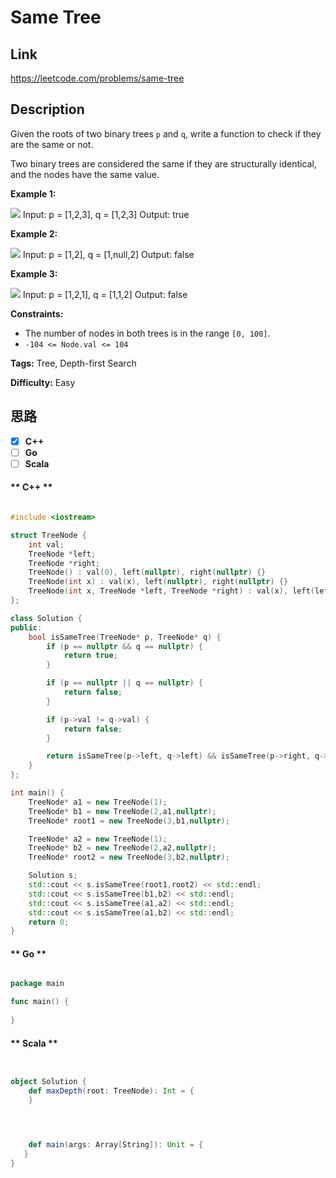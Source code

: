 


# Same Tree

## Link

https://leetcode.com/problems/same-tree


## Description

Given the roots of two binary trees `p` and `q`, write a function to check if
they are the same or not.

Two binary trees are considered the same if they are structurally identical,
and the nodes have the same value.



**Example 1:**

![](https://assets.leetcode.com/uploads/2020/12/20/ex1.jpg)
            Input: p = [1,2,3], q = [1,2,3]    Output: true    

**Example 2:**

![](https://assets.leetcode.com/uploads/2020/12/20/ex2.jpg)
            Input: p = [1,2], q = [1,null,2]    Output: false    

**Example 3:**

![](https://assets.leetcode.com/uploads/2020/12/20/ex3.jpg)
            Input: p = [1,2,1], q = [1,1,2]    Output: false    



**Constraints:**

  * The number of nodes in both trees is in the range `[0, 100]`.
  * `-104 <= Node.val <= 104`


**Tags:** Tree, Depth-first Search

**Difficulty:** Easy

## 思路

[title]: https://leetcode.com/problems/same-tree


- [X] **C++**
- [ ] **Go**
- [ ] **Scala**

<!-- tabs:start -->

#### ** C++ **

``` cpp

#include <iostream>

struct TreeNode {
    int val;
    TreeNode *left;
    TreeNode *right;
    TreeNode() : val(0), left(nullptr), right(nullptr) {}
    TreeNode(int x) : val(x), left(nullptr), right(nullptr) {}
    TreeNode(int x, TreeNode *left, TreeNode *right) : val(x), left(left), right(right) {}
};

class Solution {
public:
    bool isSameTree(TreeNode* p, TreeNode* q) {
        if (p == nullptr && q == nullptr) {
            return true;
        }

        if (p == nullptr || q == nullptr) {
            return false;
        }

        if (p->val != q->val) {
            return false;
        }

        return isSameTree(p->left, q->left) && isSameTree(p->right, q->right);
    }
};

int main() {
    TreeNode* a1 = new TreeNode(1);
    TreeNode* b1 = new TreeNode(2,a1,nullptr);
    TreeNode* root1 = new TreeNode(3,b1,nullptr);

    TreeNode* a2 = new TreeNode(1);
    TreeNode* b2 = new TreeNode(2,a2,nullptr);
    TreeNode* root2 = new TreeNode(3,b2,nullptr);

    Solution s;
    std::cout << s.isSameTree(root1,root2) << std::endl;
    std::cout << s.isSameTree(b1,b2) << std::endl;
    std::cout << s.isSameTree(a1,a2) << std::endl;
    std::cout << s.isSameTree(a1,b2) << std::endl;
    return 0;
}


```

#### ** Go **

``` go

package main

func main() {
	
}


```

#### ** Scala **

``` scala


object Solution {
    def maxDepth(root: TreeNode): Int = {
    }




    def main(args: Array[String]): Unit = {
   }
}

```

<!-- tabs:end -->
